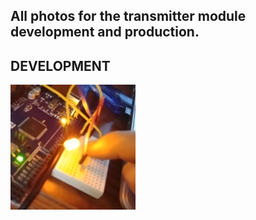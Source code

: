 ## All photos for the transmitter module development and production. 

## DEVELOPMENT
<img src="Transmitter test.jpg"
     alt="Transmitter test"
     height="200" width="200"
     style="float: center; margin-right: 10px;"/>
